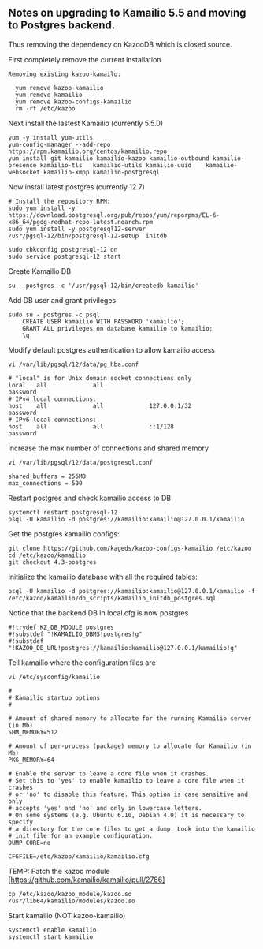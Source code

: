 ## Notes on upgrading to Kamailio 5.5 and moving to Postgres backend.

Thus removing the dependency on KazooDB which is closed source.

First completely remove the current installation 

```
Removing existing kazoo-kamailo:

  yum remove kazoo-kamailio
  yum remove kamailio
  yum remove kazoo-configs-kamailio
  rm -rf /etc/kazoo
```
Next install the lastest Kamailio (currently 5.5.0)
```
yum -y install yum-utils
yum-config-manager --add-repo https://rpm.kamailio.org/centos/kamailio.repo
yum install git kamailio kamailio-kazoo kamailio-outbound kamailio-presence kamailio-tls   kamailio-utils kamailio-uuid    kamailio-websocket kamailio-xmpp kamailio-postgresql
```
Now install latest postgres (currently 12.7)
```
# Install the repository RPM:
sudo yum install -y https://download.postgresql.org/pub/repos/yum/reporpms/EL-6-x86_64/pgdg-redhat-repo-latest.noarch.rpm
sudo yum install -y postgresql12-server
/usr/pgsql-12/bin/postgresql-12-setup  initdb

sudo chkconfig postgresql-12 on
sudo service postgresql-12 start
```
Create Kamailio DB
```
su - postgres -c '/usr/pgsql-12/bin/createdb kamailio'
```
Add DB user and grant privileges
```
sudo su - postgres -c psql
	CREATE USER kamailio WITH PASSWORD 'kamailio';
	GRANT ALL privileges on database kamailio to kamailio;
	\q
```
Modify default postgres authentication to allow kamailio access
```
vi /var/lib/pgsql/12/data/pg_hba.conf

# "local" is for Unix domain socket connections only
local   all             all                                     password
# IPv4 local connections:
host    all             all             127.0.0.1/32            password
# IPv6 local connections:
host    all             all             ::1/128                 password
```
Increase the max number of connections and shared memory
```
vi /var/lib/pgsql/12/data/postgresql.conf

shared_buffers = 256MB
max_connections = 500 
```
Restart postgres and check kamailio access to DB
```
systemctl restart postgresql-12
psql -U kamailio -d postgres://kamailio:kamailio@127.0.0.1/kamailio
```
Get the postgres kamailio configs:
```
git clone https://github.com/kageds/kazoo-configs-kamailio /etc/kazoo
cd /etc/kazoo/kamailio
git checkout 4.3-postgres
```
Initialize the kamailio database with all the required tables:
```
psql -U kamailio -d postgres://kamailio:kamailio@127.0.0.1/kamailio -f /etc/kazoo/kamailio/db_scripts/kamailio_initdb_postgres.sql
```
Notice that the backend DB in local.cfg is now postgres
```
#!trydef KZ_DB_MODULE postgres
#!substdef "!KAMAILIO_DBMS!postgres!g"
#!substdef "!KAZOO_DB_URL!postgres://kamailio:kamailio@127.0.0.1/kamailio!g"
```
Tell kamailio where the configuration files are
```
vi /etc/sysconfig/kamailio

#
# Kamailio startup options
#

# Amount of shared memory to allocate for the running Kamailio server (in Mb)
SHM_MEMORY=512

# Amount of per-process (package) memory to allocate for Kamailio (in Mb)
PKG_MEMORY=64

# Enable the server to leave a core file when it crashes.
# Set this to 'yes' to enable kamailio to leave a core file when it crashes
# or 'no' to disable this feature. This option is case sensitive and only
# accepts 'yes' and 'no' and only in lowercase letters.
# On some systems (e.g. Ubuntu 6.10, Debian 4.0) it is necessary to specify
# a directory for the core files to get a dump. Look into the kamailio
# init file for an example configuration.
DUMP_CORE=no

CFGFILE=/etc/kazoo/kamailio/kamailio.cfg
```
TEMP: Patch the kazoo module
[https://github.com/kamailio/kamailio/pull/2786]
```
cp /etc/kazoo/kazoo_module/kazoo.so /usr/lib64/kamailio/modules/kazoo.so
```
Start kamailio (NOT kazoo-kamailio)
```
systemctl enable kamailio
systemctl start kamailio
```

